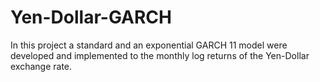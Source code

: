 # Yen-Dollar-GARCH
In this project a standard and an exponential GARCH 11 model were developed and implemented to the monthly log returns of the Yen-Dollar exchange rate.
